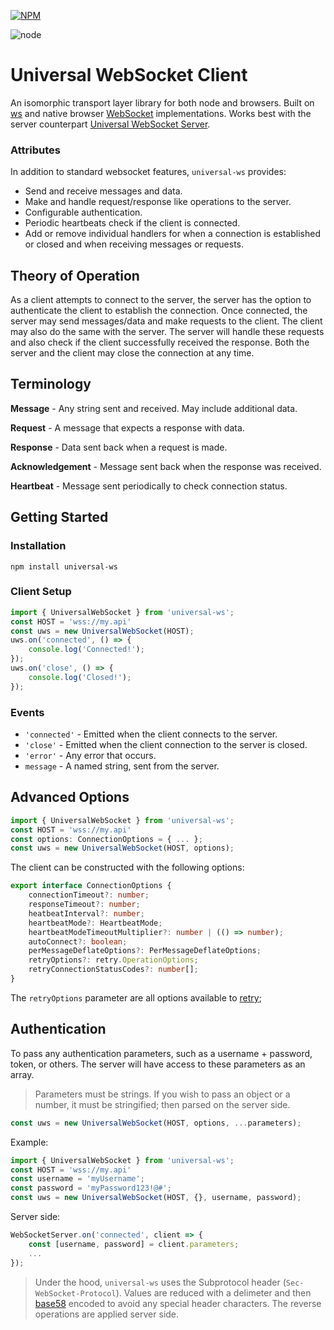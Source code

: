 [![NPM](https://nodei.co/npm/universal-ws.png)](https://www.npmjs.com/package/universal-ws)

![node](https://img.shields.io/github/license/droplit/universal-ws.svg?style=flat-square)

# Universal WebSocket Client

An isomorphic transport layer library for both node and browsers. Built on [ws](https://github.com/websockets/ws) and native browser [WebSocket](https://developer.mozilla.org/en-US/docs/Web/API/WebSockets_API) implementations. Works best with the server counterpart [Universal WebSocket Server](https://www.npmjs.com/package/universal-ws-server).


### Attributes

In addition to standard websocket features, `universal-ws` provides:

* Send and receive messages and data.
* Make and handle request/response like operations to the server.
* Configurable authentication.
* Periodic heartbeats check if the client is connected.
* Add or remove individual handlers for when a connection is established or closed and when receiving messages or requests.

## Theory of Operation

As a client attempts to connect to the server, the server has the option to authenticate the client to establish the connection. Once connected, the server may send messages/data and make requests to the client. The client may also do the same with the server. The server will handle these requests and also check if the client successfully received the response. Both the server and the client may close the connection at any time.

## Terminology

**Message** - Any string sent and received. May include additional data.

**Request** - A message that expects a response with data.

**Response** - Data sent back when a request is made.

**Acknowledgement** - Message sent back when the response was received.

**Heartbeat** - Message sent periodically to check connection status.

## Getting Started

### Installation

```shell
npm install universal-ws
```
### Client Setup

```js
import { UniversalWebSocket } from 'universal-ws';
const HOST = 'wss://my.api'
const uws = new UniversalWebSocket(HOST);
uws.on('connected', () => {
    console.log('Connected!');
});
uws.on('close', () => {
    console.log('Closed!');
});
```

### Events

* `'connected'` - Emitted when the client connects to the server.
* `'close'` - Emitted when the client connection to the server is closed.
* `'error'` - Any error that occurs.
* `message` - A named string, sent from the server.

## Advanced Options

```ts
import { UniversalWebSocket } from 'universal-ws';
const HOST = 'wss://my.api'
const options: ConnectionOptions = { ... };
const uws = new UniversalWebSocket(HOST, options);
```

The client can be constructed with the following options: 
```ts
export interface ConnectionOptions {
    connectionTimeout?: number;
    responseTimeout?: number;
    heatbeatInterval?: number;
    heartbeatMode?: HeartbeatMode;
    heartbeatModeTimeoutMultiplier?: number | (() => number);
    autoConnect?: boolean;
    perMessageDeflateOptions?: PerMessageDeflateOptions;
    retryOptions?: retry.OperationOptions;
    retryConnectionStatusCodes?: number[];
}
```

The `retryOptions` parameter are all options available to [retry](https://www.npmjs.com/package/retry);

## Authentication


To pass any authentication parameters, such as a username + password, token, or others. The server will have access to these parameters as an array. 

> Parameters must be strings. If you wish to pass an object or a number, it must be stringified; then parsed on the server side.

```ts
const uws = new UniversalWebSocket(HOST, options, ...parameters);
```

Example: 

```ts
import { UniversalWebSocket } from 'universal-ws';
const HOST = 'wss://my.api'
const username = 'myUsername';
const password = 'myPassword123!@#';
const uws = new UniversalWebSocket(HOST, {}, username, password);
```

Server side:

```js
WebSocketServer.on('connected', client => {
    const [username, password] = client.parameters;
    ...
});
```


> Under the hood, `universal-ws` uses the Subprotocol header (`Sec-WebSocket-Protocol`). Values are reduced with a delimeter and then [base58](https://en.wikipedia.org/wiki/Base58) encoded to avoid any special header characters. The reverse operations are applied server side. 